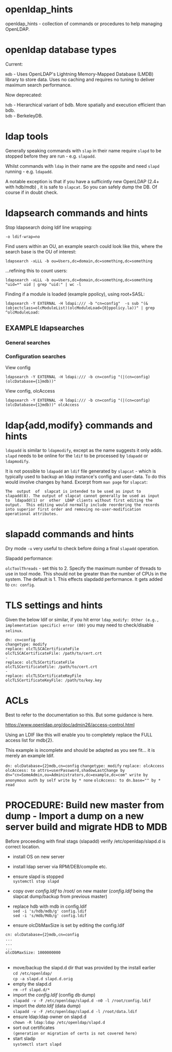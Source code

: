 # openldap_hints

openldap_hints - collection of commands or procedures to help managing OpenLDAP.

<h1>openldap database types</h1>

Current:

``mdb`` - Uses OpenLDAP's Lightning Memory-Mapped Database (LMDB) library to store data. Uses no caching and requires no tuning to deliver maximum search performance.

Now deprecated:

``hdb`` - Hierarchical variant of bdb. More spatially and execution efficient than bdb.<br>
``bdb`` - BerkeleyDB.


<h1>ldap tools</h1>

Generally speaking commands with ``slap`` in their name require ``slapd`` to be stopped before they are run - e.g. ``slapadd``.

Whilst commands with ``ldap`` in their name are the oppsite and need ``slapd`` running - e.g. ``ldapadd``.

A notable exception is that if you have a sufficintly new OpenLDAP (2.4+ with hdb/mdb) , it is safe to ``slapcat``. So you can safely dump the DB. Of course if in doubt check.

<h1>ldapsearch commands and hints</h1>

Stop ldapsearch doing ldif line wrapping:

``-o ldif-wrap=no``

Find users within an OU, an example search could look like this, where the search base is the OU of interest:

``ldapsearch -xLLL -b ou=Users,dc=domain,dc=something,dc=something``

...refining this to count users:

``ldapsearch -xLLL -b ou=Users,dc=domain,dc=something,dc=something "uid=*" uid | grep "uid:" | wc -l``

Finding if a module is loaded (example ppolicy), using root+SASL:

``ldapsearch -Y EXTERNAL -H ldapi:/// -b "cn=config"  -s sub "(&(objectclass=olcModuleList)(olcModuleLoad={0}ppolicy.la))" | grep ^olcModuleLoad:``


<h2>EXAMPLE ldapsearches</h2>

<h3>General searches</h3>


<h3>Configuration searches</h3>

View config

``ldapsearch -Y EXTERNAL -H ldapi:/// -b cn=config "(|(cn=config)(olcDatabase={1}mdb))"``

View config, olcAccess

``ldapsearch -Y EXTERNAL -H ldapi:/// -b cn=config "(|(cn=config)(olcDatabase={1}mdb))" olcAccess``



<h1>ldap{add,modify} commands and hints</h1>


``ldapadd`` is similar to ``ldapmodify``, except as the name suggests it only adds. ``slapd`` needs to be online for the ``ldif`` to be processed by ``ldapadd`` or ``ldapmodify``.

It is not possible to ``ldapadd`` an ``ldif`` file generated by ``slapcat`` - which is typically used to backup an ldap instance's config and user-data. To do this would involve changes by hand. Excerpt from ``man page`` for ``slapcat``:  

``The  output  of  slapcat is intended to be used as input to slapadd(8).
The output of slapcat cannot generally be used as input  to  ldapadd(1)
or  other  LDAP clients without first editing the output.  This editing
would normally include reordering the records into superior first order
and removing no-user-modification operational attributes.``


<h1>slapadd commands and hints</h1>

Dry mode ``-u`` very useful to check before doing a final ``slapadd`` operation.

Slapadd performance:

``olcToolThreads`` - set this to 2. Specify the maximum number of threads to use in tool mode. This should not be greater than the number of CPUs in the system. The default is 1. This effects slapdadd performance. It gets added to ``cn: config``.


<h1>TLS settings and hints</h1>

Given the below ldif or similar, if you hit error ``ldap_modify: Other (e.g., implementation specific) error (80)`` you may need to check/disable ``selinux``.


``dn: cn=config``<br>
``changetype: modify``<br>
``replace: olcTLSCACertificateFile``<br>
``olcTLSCACertificateFile: /path/to/cert.crt``<br>
``-``<br>
``replace: olcTLSCertificateFile``<br>
``olcTLSCertificateFile: /path/to/cert.crt``<br>
``-``<br>
``replace: olcTLSCertificateKeyFile``<br>
``olcTLSCertificateKeyFile: /path/to/key.key``<br>



<h1>ACLs</h1>

Best to refer to the documentation so this. But some guidance is here.

https://www.openldap.org/doc/admin26/access-control.html

Using an LDIF like this will enable you to completely replace the FULL access list for mdb{2}.

This example is incomplete and should be adapted as you see fit... it is merely an example ldif.

``dn: olcDatabase={2}mdb,cn=config``
``changetype: modify``
``replace: olcAccess``
``olcAccess: to attrs=userPassword,shadowLastChange by dn="cn=SomeAdmin,ou=Administrators,dc=example,dc=com" write by anonymous auth by self write by * none``
``olcAccess: to dn.base="" by * read``




<h1>PROCEDURE: Build new master from dump - Import a dump on a new server build and migrate HDB to MDB</h1>

Before proceeding with final stags (slapadd) verify /etc/openldap/slapd.d is correct location.


- install OS on new server<br>
- install ldap server via RPM/DEB/compile etc.<br>
- ensure slapd is stopped<br>
``systemctl stop slapd``<br>
- copy over <i>config.ldif</i> to /root/ on new master (<i>config.ldif</i> being the slapcat dump/backup from previous master)<br>
- replace hdb with mdb in config.ldif<br>
``sed -i 's/hdb/mdb/g' config.ldif``<br>
``sed -i 's/Hdb/Mdb/g' config.ldif``<br>

- ensure olcDbMaxSize is set by editing the config.ldif<br>

``cn: olcDatabase={2}mdb,cn=config``<br>
``...``<br>
``...``<br>
``...``<br>
``olcDbMaxSize: 1000000000``<br>
<br>
- move/backup the slapd.d dir that was provided by the install earlier<br>
``cd /etc/openldap/``<br>
``cp -a slapd.d slapd.d.orig``<br>
- empty the slapd.d<br>
``rm -rf slapd.d/*``<br>
- import the <i>config.ldif</i> (config db dump)<br>
``slapadd -v -F /etc/openldap/slapd.d -n0 -l /root/config.ldif``<br>
- import the <i>data.ldif</i> (data dump)<br>
``slapadd -v -F /etc/openldap/slapd.d -l /root/data.ldif``<br>
- ensure ldap:ldap owner on slapd.d<br>
``chown -R ldap:ldap /etc/openldap/slapd.d``<br>
- sort out certificates<br>
``(generation or migration of certs is not covered here)``
- start sladp<br>
``systemctl start slapd``<br>
